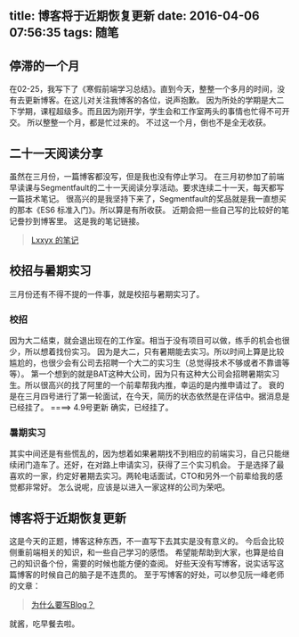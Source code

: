 title: 博客将于近期恢复更新
date: 2016-04-06 07:56:35
tags: 随笔
---
## 停滞的一个月
在02-25，我写下了《寒假前端学习总结》。直到今天，整整一个多月的时间，没有去更新博客。在这儿对关注我博客的各位，说声抱歉。
因为所处的学期是大二下学期，课程超级多。而且因为刚开学，学生会和工作室两头的事情也忙得不可开交。
所以整整一个月，都是忙过来的。
不过这一个月，倒也不是全无收获。
## 二十一天阅读分享
虽然在三月份，一篇博客都没写，但是我也没有停止学习。
在三月初参加了前端早读课与Segmentfault的二十一天阅读分享活动。要求连续二十一天，每天都写一篇技术笔记。
很高兴的是我坚持下来了，Segmentfault的奖品就是我一直想买的那本《ES6 标准入门》。所以算是有所收获。
近期会把一些自己写的比较好的笔记誊抄到博客里。
这是我的笔记链接。
> [Lxxyx 的笔记](https://segmentfault.com/u/lxxyx/notes)

## 校招与暑期实习
三月份还有不得不提的一件事，就是校招与暑期实习了。
### 校招
因为大二结束，就会退出现在的工作室。相当于没有项目可以做，练手的机会也很少，所以想着找份实习。
因为是大二，只有暑期能去实习。所以时间上算是比较尴尬的，也很少会有公司去招聘一个大二的实习生（总觉得技术不够或者不靠谱等等）。
第一个想到的就是BAT这种大公司，因为只有这种大公司会招聘暑期实习生。所以很高兴的找了阿里的一个前辈帮我内推，幸运的是内推申请过了。
衰的是在三月四号进行了第一轮面试，在今天，简历的状态依然是在评估中。据消息是已经挂了。
====> 4.9号更新 确实，已经挂了。
### 暑期实习
其实中间还是有些慌乱的，因为想着如果暑期找不到相应的前端实习，自己只能继续闭门造车了。还好，在对路上申请实习，获得了三个实习机会。
于是选择了最喜欢的一家，约定好暑期去实习。两轮电话面试，CTO和另外一个前辈给我的感觉都非常好。
怎么说呢，应该是以进入一家这样的公司为荣吧。

## 博客将于近期恢复更新
这是今天的正题，博客这种东西，不一直写下去其实是没有意义的。
今后会比较侧重前端相关的知识，和一些自己学习的感悟。
希望能帮助到大家，也算是给自己的知识备个份，需要的时候也能方便的查阅。
好些天没有写博客，说实话写这篇博客的时候自己的脑子是不连贯的。
至于写博客的好处，可以参见阮一峰老师的文章：
> [为什么要写Blog？](http://www.ruanyifeng.com/blog/2006/12/why_i_keep_blogging.html)

就酱，吃早餐去啦。
